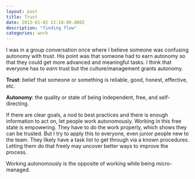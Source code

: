 ```yaml
---
layout: post
title: Trust
date: 2013-01-02 22:18:00.000Z
description: "finding flow"
categories: work
---
```


<p>I was in a group conversation once where I believe someone was confusing autonomy with trust. His point was that someone had to earn autonomy so that they could get more advanced and meaningful tasks. I think that everyone has to <em>earn</em> trust but the culture/management grants autonomy.</p>

<p><strong>Trust</strong>: belief that someone or something is reliable, good, honest, effective, etc.</p>

<p><strong>Autonomy</strong>: the quality or state of being independent, free, and self-directing.</p>

<p>If there are clear goals, a nod to best practices and there is enough information to act on, let people work autonomously. Working in this free state is empowering. They have to do the work properly, which shows they can be trusted. But I try to apply this to everyone, even junior people new to the team. They likely have a task list to get through via a known procedures. Letting them do that freely may uncover better ways to improve the process.</p>

<p>Working autonomously is the opposite of working while being micro-managed. </p>
